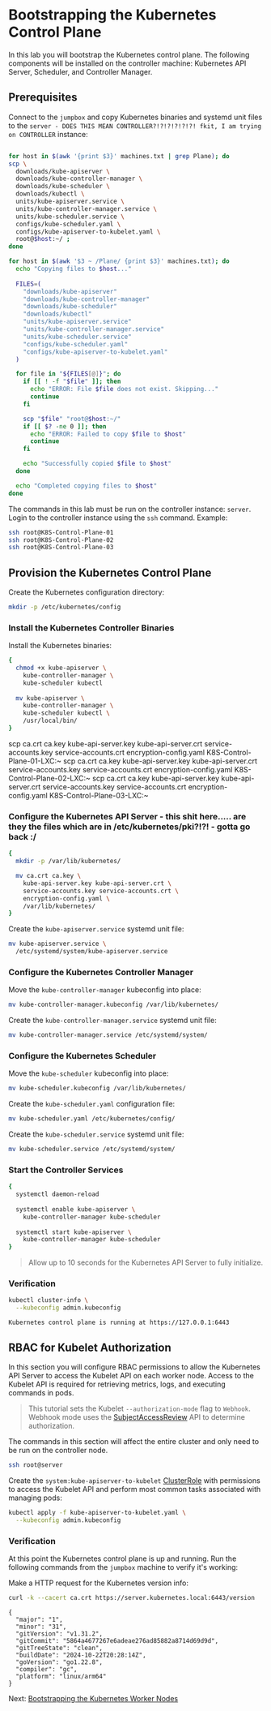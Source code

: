 # Bootstrapping the Kubernetes Control Plane

In this lab you will bootstrap the Kubernetes control plane. The following components will be installed on the controller machine: Kubernetes API Server, Scheduler, and Controller Manager.

## Prerequisites

Connect to the `jumpbox` and copy Kubernetes binaries and systemd unit files to the `server - DOES THIS MEAN CONTROLLER?!?!?!?!?!?! fkit, I am trying on CONTROLLER` instance:

```bash

for host in $(awk '{print $3}' machines.txt | grep Plane); do
scp \
  downloads/kube-apiserver \
  downloads/kube-controller-manager \
  downloads/kube-scheduler \
  downloads/kubectl \
  units/kube-apiserver.service \
  units/kube-controller-manager.service \
  units/kube-scheduler.service \
  configs/kube-scheduler.yaml \
  configs/kube-apiserver-to-kubelet.yaml \
  root@$host:~/ ;
done
```

```bash
for host in $(awk '$3 ~ /Plane/ {print $3}' machines.txt); do
  echo "Copying files to $host..."
  
  FILES=(
    "downloads/kube-apiserver"
    "downloads/kube-controller-manager"
    "downloads/kube-scheduler"
    "downloads/kubectl"
    "units/kube-apiserver.service"
    "units/kube-controller-manager.service"
    "units/kube-scheduler.service"
    "configs/kube-scheduler.yaml"
    "configs/kube-apiserver-to-kubelet.yaml"
  )

  for file in "${FILES[@]}"; do
    if [[ ! -f "$file" ]]; then
      echo "ERROR: File $file does not exist. Skipping..."
      continue
    fi

    scp "$file" "root@$host:~/"
    if [[ $? -ne 0 ]]; then
      echo "ERROR: Failed to copy $file to $host"
      continue
    fi

    echo "Successfully copied $file to $host"
  done

  echo "Completed copying files to $host"
done
```




The commands in this lab must be run on the controller instance: `server`. Login to the controller instance using the `ssh` command. Example:

```bash
ssh root@K8S-Control-Plane-01
ssh root@K8S-Control-Plane-02
ssh root@K8S-Control-Plane-03

```

## Provision the Kubernetes Control Plane

Create the Kubernetes configuration directory:

```bash
mkdir -p /etc/kubernetes/config
```

### Install the Kubernetes Controller Binaries

Install the Kubernetes binaries:

```bash
{
  chmod +x kube-apiserver \
    kube-controller-manager \
    kube-scheduler kubectl
    
  mv kube-apiserver \
    kube-controller-manager \
    kube-scheduler kubectl \
    /usr/local/bin/
}
```


scp ca.crt ca.key kube-api-server.key kube-api-server.crt service-accounts.key service-accounts.crt encryption-config.yaml K8S-Control-Plane-01-LXC:~
scp ca.crt ca.key kube-api-server.key kube-api-server.crt service-accounts.key service-accounts.crt encryption-config.yaml K8S-Control-Plane-02-LXC:~
scp ca.crt ca.key kube-api-server.key kube-api-server.crt service-accounts.key service-accounts.crt encryption-config.yaml K8S-Control-Plane-03-LXC:~

### Configure the Kubernetes API Server   - this shit here..... are they the files which are in /etc/kubernetes/pki?!?! - gotta go back :/ 

```bash
{
  mkdir -p /var/lib/kubernetes/

  mv ca.crt ca.key \
    kube-api-server.key kube-api-server.crt \
    service-accounts.key service-accounts.crt \
    encryption-config.yaml \
    /var/lib/kubernetes/
}
```

Create the `kube-apiserver.service` systemd unit file:

```bash
mv kube-apiserver.service \
  /etc/systemd/system/kube-apiserver.service
```

### Configure the Kubernetes Controller Manager

Move the `kube-controller-manager` kubeconfig into place:

```bash
mv kube-controller-manager.kubeconfig /var/lib/kubernetes/
```

Create the `kube-controller-manager.service` systemd unit file:

```bash
mv kube-controller-manager.service /etc/systemd/system/
```

### Configure the Kubernetes Scheduler

Move the `kube-scheduler` kubeconfig into place:

```bash
mv kube-scheduler.kubeconfig /var/lib/kubernetes/
```

Create the `kube-scheduler.yaml` configuration file:

```bash
mv kube-scheduler.yaml /etc/kubernetes/config/
```

Create the `kube-scheduler.service` systemd unit file:

```bash
mv kube-scheduler.service /etc/systemd/system/
```

### Start the Controller Services

```bash
{
  systemctl daemon-reload
  
  systemctl enable kube-apiserver \
    kube-controller-manager kube-scheduler
    
  systemctl start kube-apiserver \
    kube-controller-manager kube-scheduler
}
```

> Allow up to 10 seconds for the Kubernetes API Server to fully initialize.


### Verification

```bash
kubectl cluster-info \
  --kubeconfig admin.kubeconfig
```

```text
Kubernetes control plane is running at https://127.0.0.1:6443
```

## RBAC for Kubelet Authorization

In this section you will configure RBAC permissions to allow the Kubernetes API Server to access the Kubelet API on each worker node. Access to the Kubelet API is required for retrieving metrics, logs, and executing commands in pods.

> This tutorial sets the Kubelet `--authorization-mode` flag to `Webhook`. Webhook mode uses the [SubjectAccessReview](https://kubernetes.io/docs/admin/authorization/#checking-api-access) API to determine authorization.

The commands in this section will affect the entire cluster and only need to be run on the controller node.

```bash
ssh root@server
```

Create the `system:kube-apiserver-to-kubelet` [ClusterRole](https://kubernetes.io/docs/admin/authorization/rbac/#role-and-clusterrole) with permissions to access the Kubelet API and perform most common tasks associated with managing pods:

```bash
kubectl apply -f kube-apiserver-to-kubelet.yaml \
  --kubeconfig admin.kubeconfig
```

### Verification

At this point the Kubernetes control plane is up and running. Run the following commands from the `jumpbox` machine to verify it's working:

Make a HTTP request for the Kubernetes version info:

```bash
curl -k --cacert ca.crt https://server.kubernetes.local:6443/version
```

```text
{
  "major": "1",
  "minor": "31",
  "gitVersion": "v1.31.2",
  "gitCommit": "5864a4677267e6adeae276ad85882a8714d69d9d",
  "gitTreeState": "clean",
  "buildDate": "2024-10-22T20:28:14Z",
  "goVersion": "go1.22.8",
  "compiler": "gc",
  "platform": "linux/arm64"
}
```

Next: [Bootstrapping the Kubernetes Worker Nodes](09-bootstrapping-kubernetes-workers.md)
